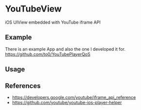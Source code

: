 YouTubeView
===========

iOS UIView embedded with YouTube iframe API

Example
-------

There is an example App and also the one I developed it for. https://github.com/to0/YouTubePlayerQoS

Usage
-----

References
----------

-	https://developers.google.com/youtube/iframe_api_reference
-	https://github.com/youtube/youtube-ios-player-helper
